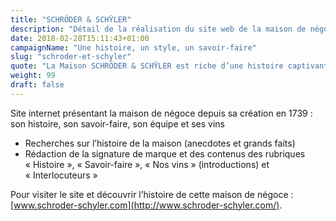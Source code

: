 ```yaml
---
title: "SCHRÖDER & SCHŸLER"
description: "Détail de la réalisation du site web de la maison de négoce SCHRÖDER et SCHŸLER"
date: 2018-02-28T15:11:43+01:00
campaignName: "Une histoire, un style, un savoir-faire"
slug: "schroder-et-schyler"
quote: "La Maison SCHRÖDER & SCHŸLER est riche d’une histoire captivante dans laquelle les grands faits du passé se déclinent en de petites anecdotes… Celles que l’on se plait à raconter et partager. Découvrez quelques extraits d’une histoire écrite au fil des siècles."
weight: 99
draft: false
---
```


Site internet présentant la maison de négoce depuis sa création en 1739 : son histoire, son savoir-faire, son équipe et ses vins

- Recherches sur l’histoire de la maison (anecdotes et grands faits)
- Rédaction de la signature de marque et des contenus des rubriques « Histoire », « Savoir-faire », « Nos vins » (introductions) et « Interlocuteurs »

Pour visiter le site et découvrir l’histoire de cette maison de négoce : [www.schroder-schyler.com](http://www.schroder-schyler.com/).
